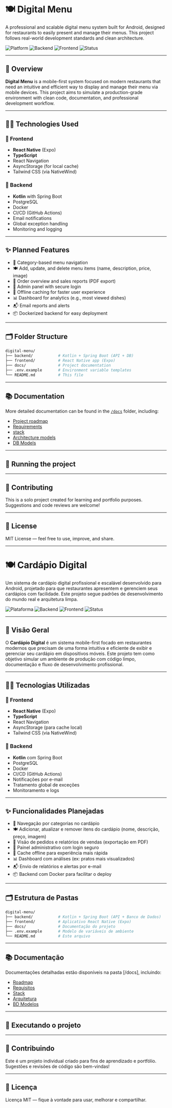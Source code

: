 # 🍽️ Digital Menu

A professional and scalable digital menu system built for Android, designed for restaurants to easily present and manage their menus. This project follows real-world development standards and clean architecture.

![Platform](https://img.shields.io/badge/platform-Android-blue)
![Backend](https://img.shields.io/badge/backend-Kotlin%20%7C%20Spring%20Boot-orange)
![Frontend](https://img.shields.io/badge/frontend-React%20Native%20%7C%20TypeScript-green)
![Status](https://img.shields.io/badge/status-in%20development-yellow)

---

## 📌 Overview

**Digital Menu** is a mobile-first system focused on modern restaurants that need an intuitive and efficient way to display and manage their menu via mobile devices. This project aims to simulate a production-grade environment with clean code, documentation, and professional development workflow.

---

## 🧑‍💻 Technologies Used

### 🔷 Frontend
- **React Native** (Expo)
- **TypeScript**
- React Navigation
- AsyncStorage (for local cache)
- Tailwind CSS (via NativeWind)

### 🔶 Backend
- **Kotlin** with Spring Boot
- PostgreSQL
- Docker
- CI/CD (GitHub Actions)
- Email notifications
- Global exception handling
- Monitoring and logging

---

## ✨ Planned Features

- 📱 Category-based menu navigation  
- 🍽️ Add, update, and delete menu items (name, description, price, image)  
- 🧾 Order overview and sales reports (PDF export)  
- 🔐 Admin panel with secure login  
- 💾 Offline caching for faster user experience  
- 📊 Dashboard for analytics (e.g., most viewed dishes)  
- 📬 Email reports and alerts  
- 📦 Dockerized backend for easy deployment

---

## 🗂️ Folder Structure

```bash
digital-menu/
├── backend/           # Kotlin + Spring Boot (API + DB)
├── frontend/          # React Native app (Expo)
├── docs/              # Project documentation
├── .env.example       # Environment variable templates
└── README.md          # This file

```

---

## 📚 Documentation

More detailed documentation can be found in the [`/docs`](./docs) folder, including:

- [Project roadmap](./docs/roadmap.md)
- [Requirements](./docs/requirements.md)
- [stack](./docs/stack.md)
- [Architecture models](./docs/architecture)
- [DB Models](./docs/models)

---

## 🚀 Running the project

---

## 🤝 Contributing

This is a solo project created for learning and portfolio purposes. Suggestions and code reviews are welcome!

---

## 📄 License

MIT License — feel free to use, improve, and share.



---



# 🍽️ Cardápio Digital

Um sistema de cardápio digital profissional e escalável desenvolvido para Android, projetado para que restaurantes apresentem e gerenciem seus cardápios com facilidade. Este projeto segue padrões de desenvolvimento do mundo real e arquitetura limpa.

![Plataforma](https://img.shields.io/badge/platform-Android-blue)
![Backend](https://img.shields.io/badge/backend-Kotlin%20%7C%20Spring%20Boot-orange)
![Frontend](https://img.shields.io/badge/frontend-React%20Native%20%7C%20TypeScript-green)
![Status](https://img.shields.io/badge/status-em%20desenvolvimento-yellow)

---

## 📌 Visão Geral

O **Cardápio Digital** é um sistema mobile-first focado em restaurantes modernos que precisam de uma forma intuitiva e eficiente de exibir e gerenciar seu cardápio em dispositivos móveis. Este projeto tem como objetivo simular um ambiente de produção com código limpo, documentação e fluxo de desenvolvimento profissional.

---

## 🧑‍💻 Tecnologias Utilizadas

### 🔷 Frontend
- **React Native** (Expo)
- **TypeScript**
- React Navigation
- AsyncStorage (para cache local)
- Tailwind CSS (via NativeWind)

### 🔶 Backend
- **Kotlin** com Spring Boot
- PostgreSQL
- Docker
- CI/CD (GitHub Actions)
- Notificações por e-mail
- Tratamento global de exceções
- Monitoramento e logs

---

## ✨ Funcionalidades Planejadas

- 📱 Navegação por categorias no cardápio  
- 🍽️ Adicionar, atualizar e remover itens do cardápio (nome, descrição, preço, imagem)  
- 🧾 Visão de pedidos e relatórios de vendas (exportação em PDF)  
- 🔐 Painel administrativo com login seguro  
- 💾 Cache offline para experiência mais rápida  
- 📊 Dashboard com análises (ex: pratos mais visualizados)  
- 📬 Envio de relatórios e alertas por e-mail  
- 📦 Backend com Docker para facilitar o deploy

---

## 🗂️ Estrutura de Pastas

```bash
digital-menu/
├── backend/           # Kotlin + Spring Boot (API + Banco de Dados)
├── frontend/          # Aplicativo React Native (Expo)
├── docs/              # Documentação do projeto
├── .env.example       # Modelo de variáveis de ambiente
└── README.md          # Este arquivo

```

---

## 📚 Documentação

Documentações detalhadas estão disponíveis na pasta [/docs], incluindo:

- [Roadmap](./docs/roadmap.md)
- [Requisitos](./docs/requirements.md)
- [Stack](./docs/stack.md)
- [Arquitetura](./docs/architecture.md)
- [BD Modelos](./docs/models.md)

---

## 🚀 Executando o projeto

---

## 🤝 Contribuindo

Este é um projeto individual criado para fins de aprendizado e portfólio. Sugestões e revisões de código são bem-vindas!

---

## 📄 Licença

Licença MIT — fique à vontade para usar, melhorar e compartilhar.


